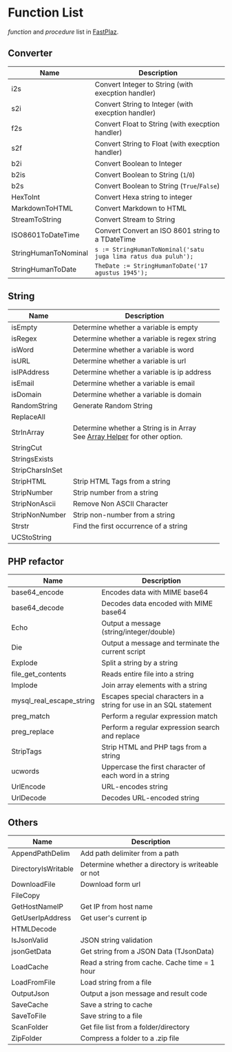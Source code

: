 # Function List

_function_ and _procedure_ list in [FastPlaz](https://fastplaz.com).

## Converter

| Name | Description |
|---|---|
| i2s | Convert Integer to String (with execption handler) |
| s2i | Convert String to Integer  (with execption handler)  |
| f2s | Convert Float to String  (with execption handler) |
| s2f | Convert String to Float  (with execption handler) |
| b2i | Convert Boolean to Integer  |
| b2is | Convert Boolean to String (`1`/`0`)  |
| b2s | Convert Boolean to String (`True`/`False`)  |
| HexToInt | Convert Hexa string to integer  |
| MarkdownToHTML | Convert Markdown to HTML  |
| StreamToString | Convert Stream to String  |
| ISO8601ToDateTime | Convert Convert an ISO 8601 string to a TDateTime |
| StringHumanToNominal | `s := StringHumanToNominal('satu juga lima ratus dua puluh');` |
| StringHumanToDate | `TheDate := StringHumanToDate('17 agustus 1945');` |


## String 

| Name | Description |
|---|---|
| isEmpty | Determine whether a variable is empty |
| isRegex | Determine whether a variable is regex string |
| isWord | Determine whether a variable is  word |
| isURL | Determine whether a variable is url |
| isIPAddress | Determine whether a variable is ip address |
| isEmail | Determine whether a variable is email |
| isDomain | Determine whether a variable is domain |
| RandomString | Generate Random String |
| ReplaceAll | |
| StrInArray | Determine whether a String is in Array<br>See [Array Helper](/docs/helper#array_helper) for other option. |
| StringCut | |
| StringsExists | |
| StripCharsInSet | |
| StripHTML | Strip HTML Tags from a string |
| StripNumber | Strip number from a string |
| StripNonAscii | Remove Non ASCII Character |
| StripNonNumber | Strip non-number from a string |
| Strstr | Find the first occurrence of a string |
| UCStoString | |

## PHP refactor

| Name | Description |
|---|---|
| base64_encode | Encodes data with MIME base64 |
| base64_decode | Decodes data encoded with MIME base64 |
| Echo | Output a message (string/integer/double) |
| Die | Output a message and terminate the current script |
| Explode | Split a string by a string |
| file_get_contents | Reads entire file into a string |
| Implode | Join array elements with a string |
| mysql_real_escape_string | Escapes special characters in a string for use in an SQL statement |
| preg_match | Perform a regular expression match |
| preg_replace | Perform a regular expression search and replace |
| StripTags | Strip HTML and PHP tags from a string |
| ucwords | Uppercase the first character of each word in a string |
| UrlEncode | URL-encodes string |
| UrlDecode | Decodes URL-encoded string |

## Others

| Name | Description |
|---|---|
| AppendPathDelim | Add path delimiter from a path |
| DirectoryIsWritable | Determine whether a directory is writeable or not |
| DownloadFile | Download form url |
| FileCopy | |
| GetHostNameIP | Get IP from host name |
| GetUserIpAddress | Get user's current ip |
| HTMLDecode | |
| IsJsonValid | JSON string validation |
| jsonGetData | Get string from a JSON Data (TJsonData) |
| LoadCache | Read a string from cache. Cache time = 1 hour |
| LoadFromFile | Load string from a file |
| OutputJson | Output a json message and result code |
| SaveCache | Save a string to cache |
| SaveToFile | Save string to a file |
| ScanFolder | Get file list from a folder/directory |
| ZipFolder | Compress a folder to a .zip file |
